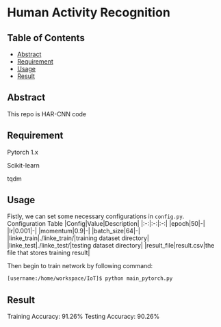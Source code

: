 # Human Activity Recognition

## Table of Contents

*  [Abstract](#Abstract)
*  [Requirement](#Requirement)
*  [Usage](#Usage)
*  [Result](#Result)


## Abstract

This repo is HAR-CNN code


## Requirement
Pytorch 1.x

Scikit-learn

tqdm

## Usage
Fistly, we can set some necessary configurations in `config.py`.
Configuration Table
|Config|Value|Description|
|:-:|:-:|:-:|
|epoch|50|-|
|lr|0.001|-|
|momentum|0.9|-|
|batch_size|64|-|
|linke_train|./linke_train/|training dataset directory|
|linke_test|./linke_test/|testing dataset directory|
|result_file|result.csv|the file that stores training result|

Then begin to train network by following command:
```sh
[username:/home/workspace/IoT]$ python main_pytorch.py
```

## Result
Training Accuracy: 91.26%
Testing Accuracy: 90.26%
